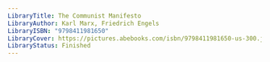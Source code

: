 ```yaml
---
LibraryTitle: The Communist Manifesto
LibraryAuthor: Karl Marx, Friedrich Engels
LibraryISBN: "9798411981650"
LibraryCover: https://pictures.abebooks.com/isbn/9798411981650-us-300.jpg
LibraryStatus: Finished
---
```

